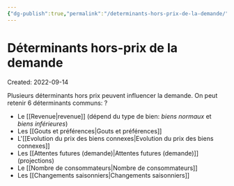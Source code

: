 ```yaml
---
{"dg-publish":true,"permalink":"/determinants-hors-prix-de-la-demande/","tags":["economy","gardenEntry","gardenEntry","gardenEntry","gardenEntry","gardenEntry","gardenEntry","gardenEntry","gardenEntry","gardenEntry"]}
---
```


# Déterminants hors-prix de la demande
Created: 2022-09-14

Plusieurs déterminants hors prix peuvent influencer la demande. On peut retenir 6 déterminants communs:
?
- Le [[Revenue\|revenue]] (dépend du type de bien: *biens normaux* et *biens inférieures*)
- Les [[Gouts et préférences\|Gouts et préférences]]
- L'[[Evolution du prix des biens connexes\|Evolution du prix des biens connexes]]
- Les [[Attentes futures (demande)\|Attentes futures (demande)]] (projections)
- Le [[Nombre de consommateurs\|Nombre de consommateurs]]
- Les [[Changements saisonniers\|Changements saisonniers]]
<!--SR:!2023-10-14,84,190-->



